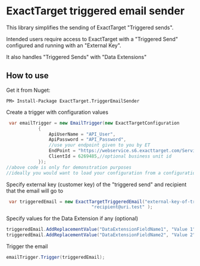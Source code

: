 ExactTarget triggered email sender
==================================

This library simplifies the sending of ExactTarget "Triggered sends". 

Intended users require access to ExactTarget with a "Triggered Send" configured
and running with an "External Key". 

It also handles "Triggered Sends" with "Data Extensions"

How to use
----------


Get it from Nuget:
```
PM> Install-Package ExactTarget.TriggerEmailSender
```

Create a trigger with configuration values

```C#
 var emailTrigger = new EmailTrigger(new ExactTargetConfiguration
            {
                ApiUserName = "API_User",
                ApiPassword = "API_Password",
                //use your endpoint given to you by ET
				EndPoint = "https://webservice.s6.exacttarget.com/Service.asmx",
                ClientId = 6269485,//optional business unit id
            });
//above code is only for demonstration purposes
//ideally you would want to load your configuration from a configuration file		
```


Specify external key (customer key) of the "triggered send" 
and recipient that the email will go to
 
```C#
 var triggeredEmail = new ExactTargetTriggeredEmail("external-key-of-trigger", 
                                "recipient@uri.test" );

```

Specify values for the Data Extension if any (optional)

```C#
triggeredEmail.AddReplacementValue("DataExtensionFieldName1", "Value 1");
triggeredEmail.AddReplacementValue("DataExtensionFieldName2", "Value 2");
```

Trigger the email

```C#
emailTrigger.Trigger(triggeredEmail);
```


